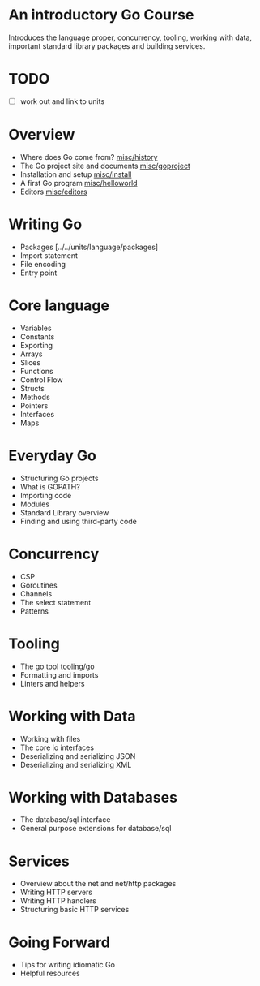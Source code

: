 # An introductory Go Course

Introduces the language proper, concurrency, tooling, working with data,
important standard library packages and building services.

# TODO

* [ ] work out and link to units

# Overview

* Where does Go come from? [misc/history](../../units/misc/history)
* The Go project site and documents [misc/goproject](../../units/misc/goproject)
* Installation and setup [misc/install](../../units/misc/install)
* A first Go program [misc/helloworld](../../units/misc/helloworld)
* Editors [misc/editors](../../units/misc/editors)

# Writing Go

* Packages [../../units/language/packages]
* Import statement
* File encoding
* Entry point

# Core language

* Variables
* Constants
* Exporting
* Arrays
* Slices
* Functions
* Control Flow
* Structs
* Methods
* Pointers
* Interfaces
* Maps

# Everyday Go

* Structuring Go projects
* What is GOPATH?
* Importing code
* Modules
* Standard Library overview
* Finding and using third-party code

# Concurrency

* CSP
* Goroutines
* Channels
* The select statement
* Patterns

# Tooling

* The go tool [tooling/go](../../units/tooling/go)
* Formatting and imports
* Linters and helpers

# Working with Data

* Working with files
* The core io interfaces
* Deserializing and serializing JSON
* Deserializing and serializing XML

# Working with Databases

* The database/sql interface
* General purpose extensions for database/sql

# Services

* Overview about the net and net/http packages
* Writing HTTP servers
* Writing HTTP handlers
* Structuring basic HTTP services

# Going Forward

* Tips for writing idiomatic Go
* Helpful resources
